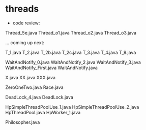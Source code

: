 # threads

- code review:


Thread_5e.java
Thread_o1.java
Thread_o2.java
Thread_o3.java


... coming up next:


T_1.java
T_2.java
T_2b.java
T_2c.java
T_3.java
T_4.java
T_8.java

WaitAndNotify_0.java
WaitAndNotify_2.java
WaitAndNotify_3.java
WaitAndNotify_First.java
WaitAndNotify.java

X.java
XX.java
XXX.java

ZeroOneTwo.java
Race.java

DeadLock_4.java
DeadLock.java

HpSimpleThreadPoolUse_1.java
HpSimpleThreadPoolUse_2.java
HpThreadPool.java
HpWorker_1.java

Philosopher.java

